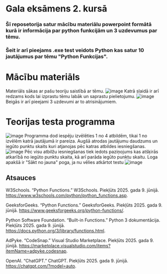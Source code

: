 # Gala eksāmens 2. kursā
### Šī reposetorija satur mācību materiālu powerpoint formātā kurā ir informācija par python funkcijām un 3 uzdevumus par tēmu.
### Šeit ir arī pieejams .exe test veidots Python kas satur 10 jautājumus par tēmu "Python Funkcijas".
# Mācību materiāls
Materiāls sākas ar pašu teoriju saistībā ar tēmu. 
![image](https://github.com/user-attachments/assets/e78bfce5-faa0-41d2-9faf-47163af888e0)
Katrā slaidā ir arī redzams kods lai izprastu tēmu labāk un saprastu pielietojumu.
![image](https://github.com/user-attachments/assets/b6e8df4d-9983-4654-a12b-3e70163ea9ec)
Beigās ir arī pieejami 3 uzdevumi ar to atrisinājumiem.
# Teorijas testa programma 
![image](https://github.com/user-attachments/assets/1a2d8160-d983-4dba-b682-f79ae909c340)
Programma dod iespēju izvēlēties 1 no 4 atbildēm, tikai 1 no izvēlēm katrā jautājumā ir pareiza.
Augšā atrodas jautājumu daudzums un iegūto punktu skaits kuri atjanojas pēc katras atbildes iesniegšanas.
![image](https://github.com/user-attachments/assets/cd146726-a12c-432d-b6b8-b66494fc34b8)
Pēc visu atbilžu iesniegšanas tiek iedots paziņojums kas atšķirās atkarībā no iegūto punktu skaita, kā arī parāda iegūto punktu skaitu.
Loga apakšā ir "Sākt no jauna" poga, ja nu vēlies atkārtot testu 
![image](https://github.com/user-attachments/assets/8069a55b-2047-4283-996b-69babc5a67c7)


## Atsauces
W3Schools. “Python Functions.” W3Schools. Piekļūts 2025. gada 9. jūnijā. https://www.w3schools.com/python/python_functions.asp.

GeeksforGeeks. “Python Functions.” GeeksforGeeks. Piekļūts 2025. gada 9. jūnijā. https://www.geeksforgeeks.org/python-functions/.

Python Software Foundation. “Built-in Functions.” Python 3 dokumentācija. Piekļūts 2025. gada 9. jūnijā. https://docs.python.org/3/library/functions.html.

AdPyke. “CodeSnap.” Visual Studio Marketplace. Piekļūts 2025. gada 9. jūnijā. https://marketplace.visualstudio.com/items?itemName=adpyke.codesnap.

OpenAI. “ChatGPT.” ChatGPT. Piekļūts 2025. gada 9. jūnijā. https://chatgpt.com/?model=auto.


